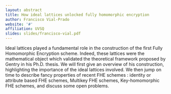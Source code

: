 ```yaml
---
layout: abstract
title: How ideal lattices unlocked fully homomorphic encryption
author: Francisco Vial-Prado
website: '#'
affiliation: UVSQ
slides: slides/francisco-vial.pdf
---
```


Ideal lattices played a fundamental role in the construction of the first Fully Homomorphic Encryption scheme. Indeed, these lattices were the mathematical object which validated the theoretical framework proposed by Gentry in his Ph.D. thesis. We will first give an overview of his construction, highlighting the importance of the ideal lattices involved. We then jump on time to describe fancy properties of recent FHE schemes : identity or attribute based FHE schemes, Multikey FHE schemes, Key-homomorphic FHE schemes, and discuss some open problems.

